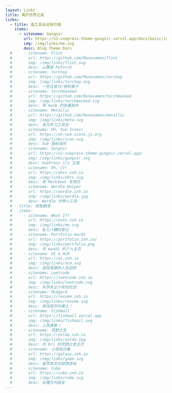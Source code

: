 ```yaml
---
layout: Links
title: 离开世界之前
links:
  - title: 造工具永远有价值
    items:
      - sitename: Gungnir
        url: https://v2-vuepress-theme-gungnir.vercel.app/docs/basic/intro.html
        img: /img/links/me.svg
        desc: Blog Theme Docs
  #     - sitename: Flint
  #       url: https://github.com/Renovamen/flint
  #       img: /img/links/flint.svg
  #       desc: 山寨版 PyTorch
  #     - sitename: torchop
  #       url: https://github.com/Renovamen/torchop
  #       img: /img/links/torchop.svg
  #       desc: 一些注意力/卷积算子
  #     - sitename: torchmasked
  #       url: https://github.com/Renovamen/torchmasked
  #       img: /img/links/torchmasked.svg
  #       desc: 带 mask 的张量操作
  #     - sitename: Metallic
  #       url: https://github.com/Renovamen/metallic
  #       img: /img/links/meta.svg
  #       desc: 准元学习工具包
  #     - sitename: Oh, Vue Icons!
  #       url: https://oh-vue-icons.js.org
  #       img: /img/links/icon.svg
  #       desc: Vue 图标组件
  #     - sitename: Gungnir
  #       url: https://v2-vuepress-theme-gungnir.vercel.app/
  #       img: /img/links/gungnir.svg
  #       desc: VuePress 1/2 主题
  #     - sitename: Oh, CV!
  #       url: https://ohcv.zxh.io
  #       img: /img/links/ohcv.svg
  #       desc: 用 Markdown 写简历
  #     - sitename: Wordle Helper
  #       url: https://wordle.zxh.io
  #       img: /img/links/wordle.jpg
  #       desc: Wordle 作弊小工具
  # - title: 咸鱼翻滚
  #   items:
  #     - sitename: What If?
  #       url: https://note.zxh.io
  #       img: /img/links/me.svg
  #       desc: 乱七八糟的笔记
  #     - sitename: Portfolio-macOS
  #       url: https://portfolio.zxh.io/
  #       img: /img/links/portfolio.png
  #       desc: 仿 masOS 的个人主页
  #     - sitename: OI & ACM
  #       url: https://oi.zxh.io
  #       img: /img/links/acm.svg
  #       desc: 退役蒟蒻的人生回顾
  #     - sitename: Leetcode
  #       url: https://leetcode.zxh.io
  #       img: /img/links/leetcode.svg
  #       desc: 失学失业少年的忧虑
  #     - sitename: Midgard
  #       url: https://resume.zxh.io
  #       img: /img/links/resume.svg
  #       desc: 来找简历吗勇士！
  #     - sitename: Fishmail
  #       url: https://fishmail.vercel.app
  #       img: /img/links/fishmail.svg
  #       desc: 上班摸鱼！
  #     - sitename: 荒野之息
  #       url: https://zelda.zxh.io
  #       img: /img/links/zelda.jpg
  #       desc: 仿 Ori 的荒野之息主页
  #     - sitename: 小游戏合集
  #       url: https://galaxy.zxh.io
  #       img: /img/links/game.svg
  #       desc: 虽然其实也就俩游戏
  #     - sitename: Cube
  #       url: https://cube.zxh.io
  #       img: /img/links/cube.svg
  #       desc: 玩魔方吗朋友
---
```

